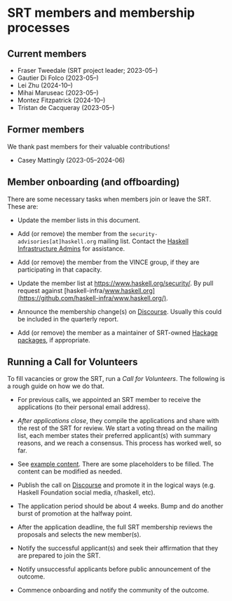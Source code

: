 # SRT members and membership processes

## Current members

- Fraser Tweedale (SRT project leader; 2023-05–)
- Gautier Di Folco (2023-05–)
- Lei Zhu (2024-10–)
- Mihai Maruseac (2023-05–)
- Montez Fitzpatrick (2024-10–)
- Tristan de Cacqueray (2023-05–)

## Former members

We thank past members for their valuable contributions!

- Casey Mattingly (2023-05–2024-06)

## Member onboarding (and offboarding)

There are some necessary tasks when members join or leave the SRT.
These are:

- Update the member lists in this document.

- Add (or remove) the member from the
  `security-advisories[at]haskell.org` mailing list.  Contact the
  [Haskell Infrastructure Admins][haskell-infra] for assistance.

- Add (or remove) the member from the VINCE group, if they are
  participating in that capacity.

- Update the member list at https://www.haskell.org/security/.
  By pull request against
  [haskell-infra/www.haskell.org](https://github.com/haskell-infra/www.haskell.org/).

- Announce the membership change(s) on [Discourse].  Usually this
  could be included in the quarterly report.

- Add (or remove) the member as a maintainer of SRT-owned [Hackage
  packages](./packages.md), if appropriate.

[haskell-infra]: https://github.com/haskell-infra/haskell-admins
[Discourse]: https://discourse.haskell.org/


## Running a Call for Volunteers

To fill vacancies or grow the SRT, run a *Call for Volunteers*.
The following is a rough guide on how we do that.

- For previous calls, we appointed an SRT member to receive the
  applications (to their personal email address).

- *After applications close*, they compile the applications and
  share with the rest of the SRT for review.  We start a voting
  thread on the mailing list, each member states their preferred
  applicant(s) with summary reasons, and we reach a consensus.  This
  process has worked well, so far.

- See [example content](call-for-volunteers-example.md).  There are
  some placeholders to be filled.  The content can be modified as
  needed.

- Publish the call on [Discourse] and promote it in the logical ways
  (e.g. Haskell Foundation social media, r/haskell, etc).

- The application period should be about 4 weeks.  Bump and do
  another burst of promotion at the halfway point.

- After the application deadline, the full SRT membership reviews
  the proposals and selects the new member(s).

- Notify the successful applicant(s) and seek their affirmation that
  they are prepared to join the SRT.

- Notify unsuccessful applicants before public announcement of the
  outcome.

- Commence onboarding and notify the community of the outcome.
